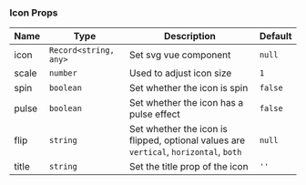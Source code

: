 ### Icon Props

| Name  | Type             | Description                                                        | Default |
| ----- | ---------------- | ----------------------------------------------------------- | ------ |
| icon  | `Record<string, any>`           | Set svg vue component       | `null`   |
| scale | `number` | Used to adjust icon size                                            | `1`      |
| spin  | `boolean`          | Set whether the icon is spin                                        | `false`  |
| pulse | `boolean`          | Set whether the icon has a pulse effect                                    | `false`  |
| flip  | `string`           | Set whether the icon is flipped, optional values are `vertical`, `horizontal`, `both` | `null`   |
| title | `string`           | Set the title prop of the icon                                          | `''`     |

